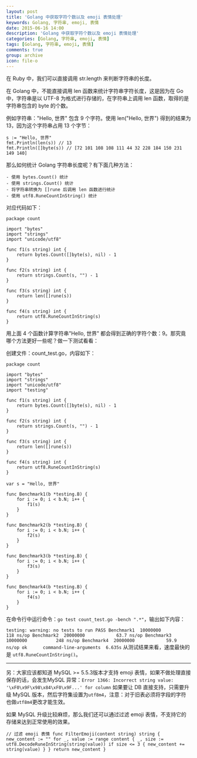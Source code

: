 ```yaml
---
layout: post
title: 'Golang 中获取字符个数以及 emoji 表情处理'
keywords: Golang, 字符串, emoji, 表情
date: 2015-06-16 14:00
description: 'Golang 中获取字符个数以及 emoji 表情处理'
categories: [Golang, 字符串, emoji, 表情]
tags: [Golang, 字符串, emoji, 表情]
comments: true
group: archive
icon: file-o
---
```


在 Ruby 中，我们可以直接调用 str.length 来判断字符串的长度。

在 Golang 中，不能直接调用 len 函数来统计字符串字符长度，这是因为在 Go 中，字符串是以 UTF-8 为格式进行存储的，在字符串上调用 len 函数，取得的是字符串包含的 byte 的个数。

例如字符串："Hello, 世界" 包含 9 个字符。使用 len("Hello, 世界") 得到的结果为 13，因为这个字符串占用 13 个字节：

	s := "Hello, 世界"
	fmt.Println(len(s)) // 13
	fmt.Println([]byte(s)) // [72 101 108 108 111 44 32 228 184 150 231 149 140]

<!-- more -->

那么如何统计 Golang 字符串长度呢？有下面几种方法：

	- 使用 bytes.Count() 统计
	- 使用 strings.Count() 统计
	- 将字符串转换为 []rune 后调用 len 函数进行统计
	- 使用 utf8.RuneCountInString() 统计

对应代码如下：

	package count

    import "bytes"
    import "strings"
    import "unicode/utf8"

    func f1(s string) int {
        return bytes.Count([]byte(s), nil) - 1
    }

    func f2(s string) int {
        return strings.Count(s, "") - 1
    }

    func f3(s string) int {
        return len([]rune(s))
    }

    func f4(s string) int {
        return utf8.RuneCountInString(s)
    }

用上面 4 个函数计算字符串"Hello, 世界" 都会得到正确的字符个数：9。那究竟哪个方法更好一些呢？做一下测试看看：

创建文件：count_test.go，内容如下：

	package count

    import "bytes"
    import "strings"
    import "unicode/utf8"
    import "testing"

    func f1(s string) int {
        return bytes.Count([]byte(s), nil) - 1
    }

    func f2(s string) int {
        return strings.Count(s, "") - 1
    }

    func f3(s string) int {
        return len([]rune(s))
    }

    func f4(s string) int {
        return utf8.RuneCountInString(s)
    }

    var s = "Hello, 世界"

    func Benchmark1(b *testing.B) {
        for i := 0; i < b.N; i++ {
            f1(s)
        }
    }

    func Benchmark2(b *testing.B) {
        for i := 0; i < b.N; i++ {
            f2(s)
        }
    }

    func Benchmark3(b *testing.B) {
        for i := 0; i < b.N; i++ {
            f3(s)
        }
    }

    func Benchmark4(b *testing.B) {
        for i := 0; i < b.N; i++ {
            f4(s)
        }
    }

在命令行中运行命令：`go test count_test.go -bench ".*"`，输出如下内容：

`
testing: warning: no tests to run
PASS
Benchmark1	10000000	       118 ns/op
Benchmark2	20000000	        63.7 ns/op
Benchmark3	10000000	       248 ns/op
Benchmark4	20000000	        59.9 ns/op
ok  	command-line-arguments	6.635s
`
从测试结果来看，速度最快的是 `utf8.RuneCountInString()`。

----

另：大家应该都知道 MySQL >= 5.5.3版本才支持 emoji 表情，如果不做处理直接保存的话，会发生MySQL 异常：`Error 1366: Incorrect string value: '\xF0\x9F\x98\x84\xF0\x9F...' for column`
如果要让 DB 直接支持，只需要升级 MySQL 版本，然后字符集设置为`utf8m4`，注意：对于旧表必须将字段的字符也做`utf8m4`更改才能生效。

如果 MySQL 升级比较麻烦，那么我们还可以通过过滤 emoji 表情，不支持它的存储来达到正常使用的效果。

`
// 过滤 emoji 表情
func FilterEmoji(content string) string {
	new_content := ""
	for _, value := range content {
		_, size := utf8.DecodeRuneInString(string(value))
		if size <= 3 {
			new_content += string(value)
		}
	}
	return new_content
}
`


